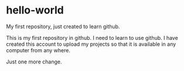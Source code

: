 # hello-world
My first repository, just created to learn github.

This is my first repository in github. I need to learn to use github. I have created this account to upload my projects so that it is
available in any computer from any where.

Just one more change.
